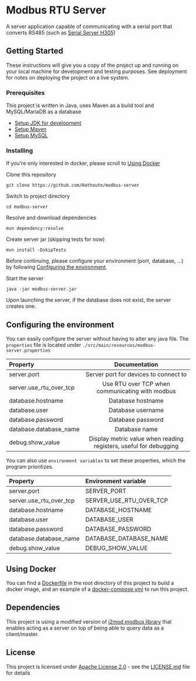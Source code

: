 # Modbus RTU Server

A server application capable of communicating with a serial port that
converts RS485 (such as [Serial Server H305](https://www.holykell.com/products/Serial_Server_H305.html))

## Getting Started

These instructions will give you a copy of the project up and running on
your local machine for development and testing purposes. See deployment
for notes on deploying the project on a live system.

### Prerequisites

This project is written in Java, uses Maven as a build tool and MySQL/MariaDB as a database
- [Setup JDK for development](https://www.geeksforgeeks.org/download-and-install-java-development-kit-jdk-on-windows-mac-and-linux/)
- [Setup Maven](https://maven.apache.org/guides/getting-started/windows-prerequisites.html)
- [Setup MySQL](https://overiq.com/installing-mysql-windows-linux-and-mac/)

### Installing

If you're only interested in docker, please scroll to [Using Docker](#using-docker)

Clone this repository

    git clone https://github.com/Hathoute/modbus-server

Switch to project directory

    cd modbus-server

Resolve and download dependencies 

    mvn dependency:resolve

Create server jar (skipping tests for now)

    mvn install -DskipTests

Before continuing, please configure your environment (port, database, ...) by following
[Configuring the environment](#configuring-the-environment).

Start the server

    java -jar modbus-server.jar

Upon launching the server, if the database does not exist, the server creates one.

## Configuring the environment

You can easily configure the server without having to alter any java file.
The `properties` file is located under `./src/main/resources/modbus-server.properties`

| Property                |                           Documentation                           |
|:------------------------|:-----------------------------------------------------------------:|
| server.port             |               Server port for devices to connect to               |
| server.use_rtu_over_tcp |          Use RTU over TCP when communicating with modbus          |
| database.hostname       |                         Database hostname                         |
| database.user           |                         Database username                         |
| database.password       |                         Database password                         |
| database.database_name  |                           Database name                           |
| debug.show_value        | Display metric value when reading registers, useful for debugging |

You can also use `environment variables` to set these properties, which the program
prioritizes.

| Property                | Environment variable    |
|:------------------------|:------------------------|
| server.port             | SERVER_PORT             |
| server.use_rtu_over_tcp | SERVER_USE_RTU_OVER_TCP |
| database.hostname       | DATABASE_HOSTNAME       |
| database.user           | DATABASE_USER           |
| database.password       | DATABASE_PASSWORD       |
| database.database_name  | DATABASE_DATABASE_NAME  |
| debug.show_value        | DEBUG_SHOW_VALUE        |

## Using Docker

You can find a [Dockerfile](Dockerfile) in the root directory 
of this project to build a docker image, and an example of a [docker-compose.yml](docker-compose.yml)
to run this project.

## Dependencies

This project is using a modified version of [j2mod modbus library](https://github.com/steveohara/j2mod)
that enables acting as a server on top of being able to query data as a client/master.

## License

This project is licensed under [Apache License 2.0](LICENSE) - see the [LICENSE.md](LICENSE) file for
details